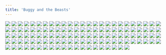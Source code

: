 ```yaml
---
title: 'Buggy and the Beasts'
---
```


![](modern866-chapter9cover.jpg)
![](modern867.jpg)
![](modern868.jpg)
![](modern869.jpg)
![](modern870.jpg)
![](modern871.jpg)
![](modern872.jpg)
![](modern873.jpg)
![](modern874.jpg)
![](modern875.jpg)
![](modern876.jpg)
![](modern877.jpg)
![](modern878.jpg)
![](modern879.jpg)
![](modern880.jpg)
![](modern881.jpg)
![](modern882.jpg)
![](modern883.jpg)
![](modern884.jpg)
![](modern885.jpg)
![](modern886.jpg)
![](modern887.jpg)
![](modern888.jpg)
![](modern889.jpg)
![](modern890.jpg)
![](modern891.jpg)
![](modern892.jpg)
![](modern893.jpg)
![](modern894.jpg)
![](modern895.jpg)
![](modern896.jpg)
![](modern897.jpg)
![](modern898.jpg)
![](modern899.jpg)
![](modern900.jpg)
![](modern901.jpg)
![](modern902.jpg)
![](modern903.jpg)
![](modern904.jpg)
![](modern905.jpg)
![](modern906.jpg)
![](modern907.jpg)
![](modern908.jpg)
![](modern909.jpg)
![](modern910.jpg)
![](modern911.jpg)
![](modern912.jpg)
![](modern913.jpg)
![](modern914.jpg)
![](modern915.jpg)
![](modern916.jpg)
![](modern917.jpg)
![](modern918.jpg)
![](modern919.jpg)
![](modern920.jpg)
![](modern921.jpg)
![](modern922.jpg)
![](modern923.jpg)
![](modern924.jpg)
![](modern925.jpg)
![](modern926.jpg)
![](modern927.jpg)
![](modern928.jpg)
![](modern929.jpg)
![](modern930.jpg)
![](modern931.jpg)
![](modern932.jpg)
![](modern933.jpg)
![](modern934.jpg)
![](modern935.jpg)
![](modern936.jpg)
![](modern937.jpg)
![](modern938.jpg)
![](modern939.jpg)
![](modern940.jpg)
![](modern941.jpg)
![](modern942.jpg)
![](modern943.jpg)
![](modern944.jpg)
![](modern945.jpg)
![](modern946.jpg)
![](modern947.jpg)
![](modern948.jpg)
![](modern949.jpg)
![](modern950.jpg)
![](modern951.jpg)
![](modern952.jpg)
![](modern953.jpg)
![](modern954.jpg)
![](modern955.jpg)
![](modern956.jpg)
![](modern957.jpg)
![](modern958.jpg)
![](modern959.jpg)
![](modern960.jpg)
![](modern961.jpg)
![](modern962.jpg)
![](modern963.jpg)
![](modern964.jpg)
![](modern965.jpg)
![](modern966.jpg)
![](modern967.jpg)
![](modern968.jpg)
![](modern969.jpg)
![](modern970.jpg)
![](modern971.jpg)
![](modern972.jpg)
![](modern973.jpg)
![](modern974.jpg)
![](modern975.jpg)
![](modern976.jpg)
![](modern977.jpg)
![](modern978.jpg)
![](modern979.jpg)
![](modern980.jpg)
![](modern981.jpg)
![](modern982.jpg)
![](modern983.jpg)
![](modern984.jpg)
![](modern985.jpg)